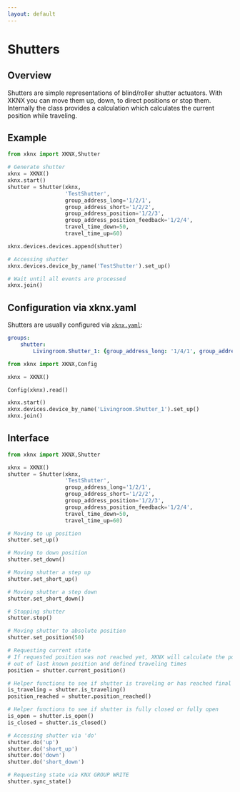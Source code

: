 ```yaml
---
layout: default
---
```


# [](#header-1)Shutters

## [](#header-2)Overview

Shutters are simple representations of blind/roller shutter actuators. With XKNX you can move them up, down, to direct positions or stop them. Internally the class provides a calculation which calculates the current position while traveling.

## [](#header-2)Example

```python
from xknx import XKNX,Shutter

# Generate shutter
xknx = XKNX()
xknx.start()
shutter = Shutter(xknx,
                  'TestShutter',
                  group_address_long='1/2/1',
                  group_address_short='1/2/2',
                  group_address_position='1/2/3',
                  group_address_position_feedback='1/2/4',
                  travel_time_down=50,
                  travel_time_up=60)

xknx.devices.devices.append(shutter)

# Accessing shutter
xknx.devices.device_by_name('TestShutter').set_up()

# Wait until all events are processed
xknx.join()
```

## [](#header-2)Configuration via **xknx.yaml**

Shutters are usually configured via [`xknx.yaml`](/configuration):

```yaml
groups:
    shutter:
        Livingroom.Shutter_1: {group_address_long: '1/4/1', group_address_short: '1/4/2', group_address_position_feedback: '1/4/3', group_address_position: '1/4/4', travel_time_down: 50, travel_time_up: 60 }
```

```python
from xknx import XKNX,Config

xknx = XKNX()

Config(xknx).read()

xknx.start()
xknx.devices.device_by_name('Livingroom.Shutter_1').set_up()
xknx.join()
```

## [](#header-2)Interface


```python
from xknx import XKNX,Shutter

xknx = XKNX()
shutter = Shutter(xknx,
                  'TestShutter',
                  group_address_long='1/2/1',
                  group_address_short='1/2/2',
                  group_address_position='1/2/3',
                  group_address_position_feedback='1/2/4',
                  travel_time_down=50,
                  travel_time_up=60)

# Moving to up position
shutter.set_up()

# Moving to down position
shutter.set_down()

# Moving shutter a step up
shutter.set_short_up()

# Moving shutter a step down
shutter.set_short_down()

# Stopping shutter
shutter.stop()

# Moving shutter to absolute position
shutter.set_position(50)

# Requesting current state
# If requested position was not reached yet, XKNX will calculate the position
# out of last known position and defined traveling times
position = shutter.current_position()

# Helper functions to see if shutter is traveling or has reached final position
is_traveling = shutter.is_traveling()
position_reached = shutter.position_reached()

# Helper functions to see if shutter is fully closed or fully open
is_open = shutter.is_open()
is_closed = shutter.is_closed()

# Accessing shutter via 'do'
shutter.do('up')
shutter.do('short_up')
shutter.do('down')
shutter.do('short_down')

# Requesting state via KNX GROUP WRITE
shutter.sync_state()

```


